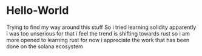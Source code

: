 # Hello-World
Trying to find my way around this stuff
So i tried learning solidity
apparently i was too unserious for that
i feel the trend is shifting towards rust
so i am more opened to learning rust for now
i appreciate the work that has been done on the solana ecosystem
